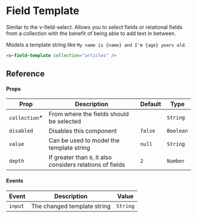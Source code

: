 # Field Template

Similar to the v-field-select. Allows you to select fields or relational fields from a collection with the benefit of
being able to add text in between.

Models a template string like `My name is {name} and I'm {age} years old`.

```html
<v-field-template collection="articles" />
```

## Reference

#### Props

| Prop           | Description                                                | Default | Type      |
| -------------- | ---------------------------------------------------------- | ------- | --------- |
| `collection`\* | From where the fields should be selected                   |         | `String`  |
| `disabled`     | Disables this component                                    | `false` | `Boolean` |
| `value`        | Can be used to model the template string                   | `null`  | `String`  |
| `depth`        | If greater than `0`, it also considers relations of fields | `2`     | `Number`  |

#### Events

| Event   | Description                 | Value    |
| ------- | --------------------------- | -------- |
| `input` | The changed template string | `String` |
